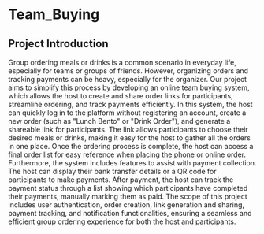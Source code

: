 # Team_Buying
## Project Introduction
Group ordering meals or drinks is a common scenario in everyday life, especially for teams or groups of friends. However, organizing orders and tracking payments can be heavy, especially for the organizer. Our project aims to simplify this process by developing an online team buying system, which allows the host to create and share order links for participants, streamline ordering, and track payments efficiently.
In this system, the host can quickly log in to the platform without registering an account, create a new order (such as "Lunch Bento" or "Drink Order"), and generate a shareable link for participants. The link allows participants to choose their desired meals or drinks, making it easy for the host to gather all the orders in one place. Once the ordering process is complete, the host can access a final order list for easy reference when placing the phone or online order.
Furthermore, the system includes features to assist with payment collection. The host can display their bank transfer details or a QR code for participants to make payments. After payment, the host can track the payment status through a list showing which participants have completed their payments, manually marking them as paid.
The scope of this project includes user authentication, order creation, link generation and sharing, payment tracking, and notification functionalities, ensuring a seamless and efficient group ordering experience for both the host and participants.
